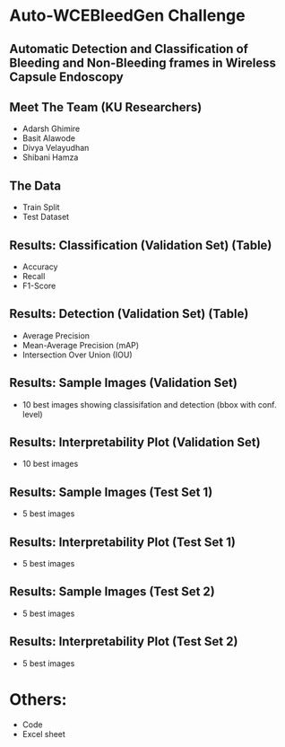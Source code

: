 # Auto-WCEBleedGen Challenge

## Automatic Detection and Classification of Bleeding and Non-Bleeding frames in Wireless Capsule Endoscopy
 
## Meet The Team (KU Researchers)
- Adarsh Ghimire
- Basit Alawode
- Divya Velayudhan 
- Shibani Hamza

## The Data
- Train Split
- Test Dataset

## Results: Classification (Validation Set) (Table)
 - Accuracy
 - Recall
 - F1-Score

## Results: Detection (Validation Set) (Table)
 - Average Precision
 - Mean-Average Precision (mAP)
 - Intersection Over Union (IOU)

## Results: Sample Images (Validation Set)
 - 10 best images showing classisifation and detection (bbox with conf. level)

 ## Results: Interpretability Plot (Validation Set)
 - 10 best images 

## Results: Sample Images (Test Set 1)
 - 5 best images

 ## Results: Interpretability Plot (Test Set 1)
 - 5 best images 

## Results: Sample Images (Test Set 2)
 - 5 best images 

## Results: Interpretability Plot (Test Set 2)
 - 5 best images 

# Others:
 - Code
 - Excel sheet



